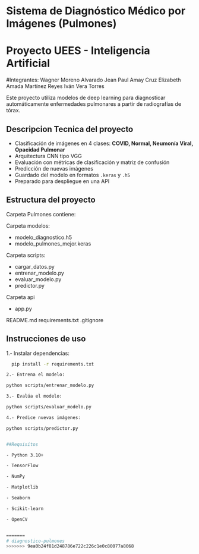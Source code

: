 # Sistema de Diagnóstico Médico por Imágenes (Pulmones)
# Proyecto UEES - Inteligencia Artificial
#Integrantes:
Wagner Moreno Alvarado
Jean Paul Amay Cruz
Elizabeth Amada Martínez Reyes
Iván Vera Torres


Este proyecto utiliza modelos de deep learning para diagnosticar automáticamente enfermedades pulmonares a partir de radiografías de tórax.

## Descripcion Tecnica del proyecto

- Clasificación de imágenes en 4 clases: **COVID, Normal, Neumonía Viral, Opacidad Pulmonar**
- Arquitectura CNN tipo VGG
- Evaluación con métricas de clasificación y matriz de confusión
- Predicción de nuevas imágenes
- Guardado del modelo en formatos `.keras` y `.h5`
- Preparado para despliegue en una API

## Estructura del proyecto

Carpeta Pulmones contiene: 

Carpeta modelos: 

- modelo_diagnostico.h5
- modelo_pulmones_mejor.keras

Carpeta scripts:

- cargar_datos.py
- entrenar_modelo.py
- evaluar_modelo.py
- predictor.py

Carpeta api

- app.py

README.md
requirements.txt
.gitignore

## Instrucciones de uso

1.- Instalar dependencias: 

 ```bash
   pip install -r requirements.txt

2.- Entrena el modelo:

python scripts/entrenar_modelo.py

3.- Evalúa el modelo: 

python scripts/evaluar_modelo.py

4.- Predice nuevas imágenes:

python scripts/predictor.py


##Requisitos

- Python 3.10+

- TensorFlow

- NumPy

- Matplotlib

- Seaborn

- Scikit-learn

- OpenCV

 
=======
# diagnostico-pulmones
>>>>>>> 9ea0b24f81d248786e722c226c1e0c80077a8068
